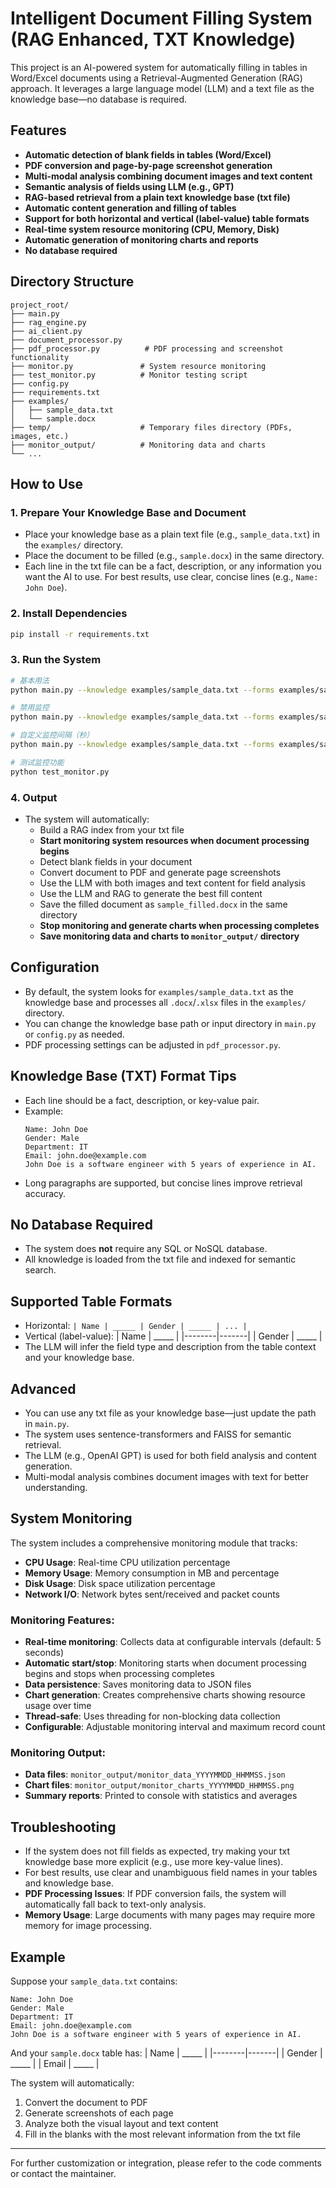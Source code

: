 # Intelligent Document Filling System (RAG Enhanced, TXT Knowledge)

This project is an AI-powered system for automatically filling in tables in Word/Excel documents using a Retrieval-Augmented Generation (RAG) approach. It leverages a large language model (LLM) and a text file as the knowledge base—no database is required.

## Features
- **Automatic detection of blank fields in tables (Word/Excel)**
- **PDF conversion and page-by-page screenshot generation**
- **Multi-modal analysis combining document images and text content**
- **Semantic analysis of fields using LLM (e.g., GPT)**
- **RAG-based retrieval from a plain text knowledge base (txt file)**
- **Automatic content generation and filling of tables**
- **Support for both horizontal and vertical (label-value) table formats**
- **Real-time system resource monitoring (CPU, Memory, Disk)**
- **Automatic generation of monitoring charts and reports**
- **No database required**

## Directory Structure
```
project_root/
├── main.py
├── rag_engine.py
├── ai_client.py
├── document_processor.py
├── pdf_processor.py          # PDF processing and screenshot functionality
├── monitor.py               # System resource monitoring
├── test_monitor.py          # Monitor testing script
├── config.py
├── requirements.txt
├── examples/
│   ├── sample_data.txt 
│   └── sample.docx 
├── temp/                    # Temporary files directory (PDFs, images, etc.)
├── monitor_output/          # Monitoring data and charts
└── ...
```

## How to Use

### 1. Prepare Your Knowledge Base and Document
- Place your knowledge base as a plain text file (e.g., `sample_data.txt`) in the `examples/` directory.
- Place the document to be filled (e.g., `sample.docx`) in the same directory.
- Each line in the txt file can be a fact, description, or any information you want the AI to use. For best results, use clear, concise lines (e.g., `Name: John Doe`).

### 2. Install Dependencies
```bash
pip install -r requirements.txt
```

### 3. Run the System
```bash
# 基本用法
python main.py --knowledge examples/sample_data.txt --forms examples/sample.docx

# 禁用监控
python main.py --knowledge examples/sample_data.txt --forms examples/sample.docx --no-monitor

# 自定义监控间隔（秒）
python main.py --knowledge examples/sample_data.txt --forms examples/sample.docx --monitor-interval 10

# 测试监控功能
python test_monitor.py
```

### 4. Output
- The system will automatically:
  - Build a RAG index from your txt file
  - **Start monitoring system resources when document processing begins**
  - Detect blank fields in your document
  - Convert document to PDF and generate page screenshots
  - Use the LLM with both images and text content for field analysis
  - Use the LLM and RAG to generate the best fill content
  - Save the filled document as `sample_filled.docx` in the same directory
  - **Stop monitoring and generate charts when processing completes**
  - **Save monitoring data and charts to `monitor_output/` directory**

## Configuration
- By default, the system looks for `examples/sample_data.txt` as the knowledge base and processes all `.docx`/`.xlsx` files in the `examples/` directory.
- You can change the knowledge base path or input directory in `main.py` or `config.py` as needed.
- PDF processing settings can be adjusted in `pdf_processor.py`.

## Knowledge Base (TXT) Format Tips
- Each line should be a fact, description, or key-value pair.
- Example:
  ```
  Name: John Doe
  Gender: Male
  Department: IT
  Email: john.doe@example.com
  John Doe is a software engineer with 5 years of experience in AI.
  ```
- Long paragraphs are supported, but concise lines improve retrieval accuracy.

## No Database Required
- The system does **not** require any SQL or NoSQL database.
- All knowledge is loaded from the txt file and indexed for semantic search.

## Supported Table Formats
- Horizontal: `| Name | _____ | Gender | _____ | ... |`
- Vertical (label-value):
  | Name   | _____ |
  |--------|-------|
  | Gender | _____ |
- The LLM will infer the field type and description from the table context and your knowledge base.

## Advanced
- You can use any txt file as your knowledge base—just update the path in `main.py`.
- The system uses sentence-transformers and FAISS for semantic retrieval.
- The LLM (e.g., OpenAI GPT) is used for both field analysis and content generation.
- Multi-modal analysis combines document images with text for better understanding.

## System Monitoring
The system includes a comprehensive monitoring module that tracks:
- **CPU Usage**: Real-time CPU utilization percentage
- **Memory Usage**: Memory consumption in MB and percentage
- **Disk Usage**: Disk space utilization percentage
- **Network I/O**: Network bytes sent/received and packet counts

### Monitoring Features:
- **Real-time monitoring**: Collects data at configurable intervals (default: 5 seconds)
- **Automatic start/stop**: Monitoring starts when document processing begins and stops when processing completes
- **Data persistence**: Saves monitoring data to JSON files
- **Chart generation**: Creates comprehensive charts showing resource usage over time
- **Thread-safe**: Uses threading for non-blocking data collection
- **Configurable**: Adjustable monitoring interval and maximum record count

### Monitoring Output:
- **Data files**: `monitor_output/monitor_data_YYYYMMDD_HHMMSS.json`
- **Chart files**: `monitor_output/monitor_charts_YYYYMMDD_HHMMSS.png`
- **Summary reports**: Printed to console with statistics and averages

## Troubleshooting
- If the system does not fill fields as expected, try making your txt knowledge base more explicit (e.g., use more key-value lines).
- For best results, use clear and unambiguous field names in your tables and knowledge base.
- **PDF Processing Issues**: If PDF conversion fails, the system will automatically fall back to text-only analysis.
- **Memory Usage**: Large documents with many pages may require more memory for image processing.

## Example
Suppose your `sample_data.txt` contains:
```
Name: John Doe
Gender: Male
Department: IT
Email: john.doe@example.com
John Doe is a software engineer with 5 years of experience in AI.
```
And your `sample.docx` table has:
| Name   | _____ |
|--------|-------|
| Gender | _____ |
| Email  | _____ |

The system will automatically:
1. Convert the document to PDF
2. Generate screenshots of each page
3. Analyze both the visual layout and text content
4. Fill in the blanks with the most relevant information from the txt file

---

For further customization or integration, please refer to the code comments or contact the maintainer. 